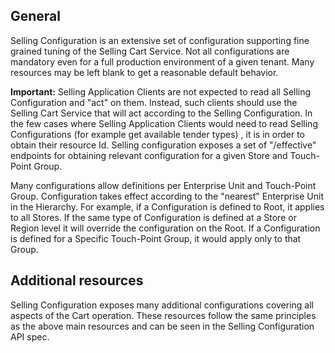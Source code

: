 
## General
Selling Configuration is an extensive set of configuration supporting fine grained tuning of the Selling Cart Service.
Not all configurations are mandatory even for a full production environment of a given tenant.
Many resources may be left blank to get a reasonable default behavior.

**Important:**
Selling Application Clients are not expected to read all Selling Configuration and "act" on them.
Instead, such clients should use the Selling Cart Service that will act according to the Selling Configuration.
In the few cases where Selling Application Clients would need to read Selling Configurations (for example get available tender types)
, it is in order to obtain their resource Id.
Selling configuration exposes a set of "/effective" endpoints for obtaining relevant configuration for a given Store and Touch-Point Group.

Many configurations allow definitions per Enterprise Unit and Touch-Point Group.
Configuration takes effect according to the "nearest" Enterprise Unit in the Hierarchy.
For example, if a Configuration is defined to Root, it applies to all Stores.
If the same type of Configuration is defined at a Store or Region level it will override the configuration on the Root.
If a Configuration is defined for a Specific Touch-Point Group, it would apply only to that Group.

## Additional resources
Selling Configuration exposes many additional configurations covering all aspects of the Cart operation.
These resources follow the same principles as the above main resources and can be seen in the Selling Configuration API spec.
